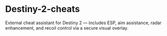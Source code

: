# Destiny-2-cheats
External cheat assistant for Destiny 2 — includes ESP, aim assistance, radar enhancement, and recoil control via a secure visual overlay.
